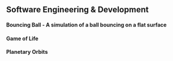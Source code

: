 ## Software Engineering & Development

#### Bouncing Ball - A simulation of a ball bouncing on a flat surface
#### Game of Life
#### Planetary Orbits
